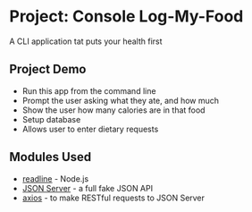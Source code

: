 # Project: Console Log-My-Food

A CLI application tat puts your health first

## Project Demo

- Run this app from the command line
- Prompt the user asking what they ate, and how much
- Show the user how many calories are in that food
- Setup database
- Allows user to enter dietary requests

## Modules Used

- [readline](https://nodejs.org/api/readline.html#readline_readline) - Node.js
- [JSON Server](https://github.com/typicode/json-server) - a full fake JSON API
- [axios](https://github.com/axios/axios) - to make RESTful requests to JSON Server